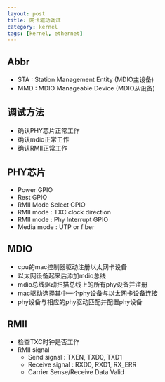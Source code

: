 ```yaml
---
layout: post
title: 网卡驱动调试
category: kernel
tags: [kernel, ethernet]
---
```


## Abbr
* STA : Station Management Entity (MDIO主设备)
* MMD : MDIO Manageable Device (MDIO从设备)

## 调试方法
* 确认PHY芯片正常工作
* 确认mdio正常工作
* 确认RMII正常工作

## PHY芯片
* Power GPIO
* Rest GPIO
* RMII Mode Select GPIO
* RMII mode : TXC clock direction
* RMII mode : Phy Interrupt GPIO
* Media mode : UTP or fiber

## MDIO
* cpu的mac控制器驱动注册以太网卡设备
* 以太网设备起来后添加mdio总线
* mdio总线驱动扫描总线上的所有phy设备并注册
* mac驱动选择其中一个phy设备与以太网卡设备连接
* phy设备与相应的phy驱动匹配并配置phy设备

## RMII
* 检查TXC时钟是否工作
* RMII signal
  * Send signal : TXEN, TXD0, TXD1
  * Receive signal : RXD0, RXD1, RX_ERR
  * Carrier Sense/Receive Data Valid


